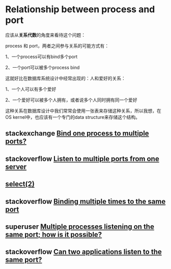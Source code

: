 # Relationship between process and port

应该从**关系代数**的角度来看待这个问题：

process 和 port，两者之间参与关系的可能方式有：

1、一个process可以有bind多个port

2、一个port可以被多个process bind

这就好比在数据库系统设计中经常出现的：人和爱好的关系：

1、一个人可以有多个爱好

2、一个爱好可以被多个人拥有，或者说多个人同时拥有同一个爱好

这种关系在数据库设计中我们常常会使用一张表来存储这种关系，所以我想，在OS kernel中，也应该有一个专门的data structure来存储这个结构。

## stackexchange [Bind one process to multiple ports?](https://unix.stackexchange.com/questions/128677/bind-one-process-to-multiple-ports)



## stackoverflow [Listen to multiple ports from one server](https://stackoverflow.com/questions/15560336/listen-to-multiple-ports-from-one-server)





## [select(2)](https://linux.die.net/man/2/select)





## stackoverflow [Binding multiple times to the same port](https://stackoverflow.com/questions/3695978/binding-multiple-times-to-the-same-port)



## superuser [Multiple processes listening on the same port; how is it possible?](https://superuser.com/questions/1267192/multiple-processes-listening-on-the-same-port-how-is-it-possible)





## stackoverflow [Can two applications listen to the same port?](https://stackoverflow.com/questions/1694144/can-two-applications-listen-to-the-same-port)